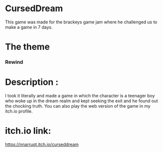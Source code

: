 # CursedDream

This game was made for the brackeys game jam where he challenged us to make a game in 7 days. 
# The theme 
### Rewind 
# Description :
I took it literally and made a game in which the character is a teenager boy 
who woke up in the dream realm and kept seeking the exit and he found out the chocking truth.
You can also play the web version of the game in my itch.io profile.
# itch.io link:
https://nnarruqt.itch.io/curseddream
